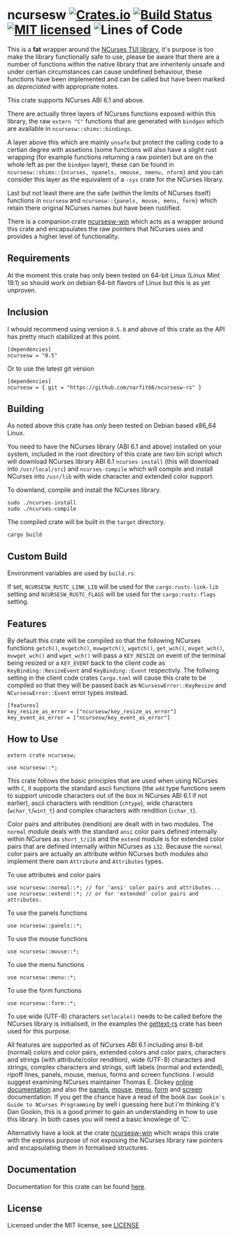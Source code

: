 ncursesw [![Crates.io](https://img.shields.io/crates/v/ncursesw.svg)](https://crates.io/crates/ncursesw) [![Build Status](https://travis-ci.com/narfit66/ncursesw-rs.svg?branch=master)](https://travis-ci.com/narfit66/ncursesw-rs) [![MIT licensed](https://img.shields.io/badge/license-MIT-blue.svg)](https://github.com/narfit66/ncursesw-rs/blob/master/LICENSE) ![Lines of Code](https://tokei.rs/b1/github/narfit66/ncursesw-rs?category=code)
========

This is a **fat** wrapper around the [NCurses TUI library](https://github.com/mirror/ncurses), it's purpose is too make the library functionally safe to use, please be aware that there are a number of functions within the native library that are inheritenly unsafe and under certian circumstances can cause undefined behaviour, these functions have been implemented and can be called but have been marked as *depreciated* with appropriate notes.

This crate supports NCurses ABI 6.1 and above.

There are actually three layers of NCurses functions exposed within this library, the raw `extern "C"` functions that are generated with `bindgen` which are available in `ncursesw::shims::bindings`.

A layer above this which are mainly `unsafe` but protect the calling code to a certian degree with assetions (some functions will also have a slight rust wrapping (for example functions returning a raw pointer) but are on the whole left as per the `bindgen` layer), these can be found in `ncursesw::shims::{ncurses, npanels, nmouse, nmenu, nform}` and you can consider this layer as the equivalent of a `-sys` crate for the NCurses library.

Last but not least there are the safe (within the limits of NCurses itself) functions in `ncursesw` and `ncursesw::{panels, mouse, menu, form}` which retain there original NCurses names but have been rustified.

There is a companion crate [ncursesw-win](https://crates.io/crates/ncursesw-win) which acts as a wrapper around this crate and encapsulates the raw pointers that NCurses uses and provides a higher level of functionality.

## Requirements

At the moment this crate has only been tested on 64-bit Linux (Linux Mint 19.1) so should work on debian 64-bit flavors of Linux but this is as yet unproven.

## Inclusion

I whould recommend using version `0.5.0` and above of this crate as the API has pretty much stabilized at this point.

```
[dependencies]
ncursesw = "0.5"
```
Or to use the latest git version
```
[dependencies]
ncursesw = { git = "https://github.com/narfit66/ncursesw-rs" }
```

## Building

As noted above this crate has *only* been tested on Debian based x86_64 Linux.

You need to have the NCurses library (ABI 6.1 and above) installed on your system, included in the root directory of this crate are two bin script which will download NCurses library ABI 6.1 `ncurses-install` (this will download into `/usr/local/src`) and `ncurses-compile` which will compile and install NCurses into `/usr/lib` with wide character and extended color support.

To downland, compile and install the NCurses library.

```
sudo ./ncurses-install
sudo ./ncurses-compile
```

The compiled crate will be built in the `target` directory.

```
cargo build
```

## Custom Build

Environment variables are used by `build.rs`:

If set, `NCURSESW_RUSTC_LINK_LIB` will be used for the `cargo:rustc-link-lib` setting and `NCURSESW_RUSTC_FLAGS` will be used for the `cargo:rustc-flags` setting.

## Features

By default this crate will be compiled so that the following NCurses functions `getch()`, `mvgetch()`, `mvwgetch()`, `wgetch()`, `get_wch()`, `mvget_wch()`, `mvwget_wch()` and `wget_wch()` will pass a `KEY_RESIZE` on event of the terminal being resized or a `KEY_EVENT` back to the client code as `KeyBinding::ResizeEvent` and `KeyBinding::Event` respectivly. The follwing setting in the client code crates `Cargo.toml` will cause this crate to be compiled so that they will be passed back as `NCurseswError::KeyResize` and `NCurseswError::Event` error types instead.

```
[features]
key_resize_as_error = ["ncursesw/key_resize_as_error"]
key_event_as_error = ["ncursesw/key_event_as_error"]
```

## How to Use

```
extern crate ncursesw;

use ncursesw::*;
```

This crate follows the basic principles that are used when using NCurses with `C`, it supports the standard ascii functions (the `add` type functions seem to support unicode characters out of the box in NCurses ABI 6.1 if not earlier), ascii characters with rendition (`chtype`), wide characters (`wchar_t`/`wint_t`) and complex characters with rendition (`cchar_t`).

Color pairs and attributes (rendition) are dealt with in two modules. The `normal` module deals with the standard `ansi` color pairs defined internally within NCurses as `short_t/i16` and the `extend` module is for extended color pairs that are defined internally within NCurses as `i32`. Because the `normal` color pairs are actually an attribute within NCurses both modules also implement there own `Attribute` and `Attributes` types.

To use attributes and color pairs
```
use ncursesw::normal::*; // for 'ansi' color pairs and attributes...
use ncursesw::extend::*; // or for 'extended' color pairs and attributes.
```

To use the panels functions
```
use ncursesw::panels::*;
```

To use the mouse functions
```
use ncursesw::mouse::*;
```

To use the menu functions
```
use ncursesw::menu::*;
```

To use the form functions
```
use ncursesw::form::*;
```

To use wide (UTF-8) characters `setlocale()` needs to be called before the NCurses library is initialised, in the examples the [gettext-rs](https://crates.io/crates/gettext-rs) crate has been used for this purpose.

All features are supported as of NCurses ABI 6.1 including ansi 8-bit (normal) colors and color pairs, extended colors and color pairs, characters and strings (with attribute/color rendition), wide (UTF-8) characters and strings, complex characters and strings, soft labels (normal and extended), ripoff lines, panels, mouse, menus, forms and screen functions. I would suggest examining NCurses maintainer Thomas E. Dickey [online documentation](https://invisible-island.net/ncurses/man/ncurses.3x.html) and also the [panels](https://invisible-island.net/ncurses/man/panel.3x.html), [mouse](https://invisible-island.net/ncurses/man/curs_mouse.3x.html), [menu](https://invisible-island.net/ncurses/man/menu.3x.html), [form](https://invisible-island.net/ncurses/man/form.3x.html) and [screen](https://invisible-island.net/ncurses/man/curs_sp_funcs.3x.html) documentation. If you get the chance have a read of the book `Dan Gookin's Guide to NCurses Programming` by well i guessing here but i'm thinking it's Dan Gookin, this is a good primer to gain an understanding in how to use this library. In both cases you will need a basic knowlege of 'C'.

Alternativly have a look at the crate [ncursesw-win](https://crates.io/crates/ncursesw-win) which wraps this crate with the express purpose of not exposing the NCurses library raw pointers and encapsulating them in formalised structures.

## Documentation

Documentation for this crate can be found [here](https://docs.rs/ncursesw).

## License

Licensed under the MIT license, see [LICENSE](https://github.com/narfit66/ncursesw-rs/blob/master/LICENSE)
